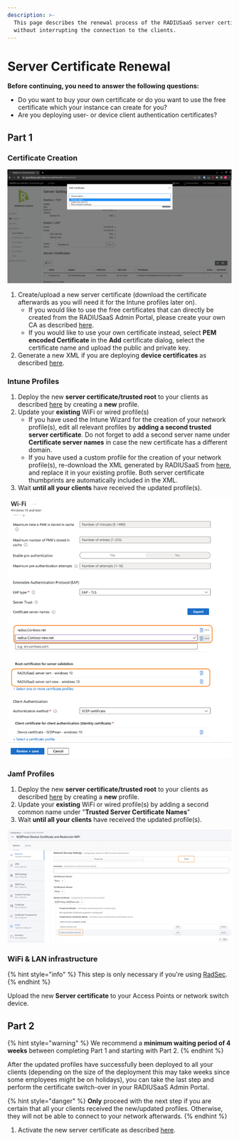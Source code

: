 ```yaml
---
description: >-
  This page describes the renewal process of the RADIUSaaS server certificate
  without interrupting the connection to the clients.
---
```


# Server Certificate Renewal

**Before continuing, you need to answer the following questions:**&#x20;

* Do you want to buy your own certificate or do you want to use the free certificate which your instance can create for you?
* Are you deploying user- or device client authentication certificates?&#x20;

## Part 1

### Certificate Creation

![](<../.gitbook/assets/image (83).png>)

1. Create/upload a new server certificate (download the certificate afterwards as you will need it for the Intune profiles later on).
   * If you would like to use the free certificates that can directly be created from the RADIUSaaS Admin Portal, please create your own CA as described [here](../portal/settings/settings-server/certificates.md#custom-cas).
   * If you would like to use your own certificate instead, select **PEM encoded Certificate** in the **Add** certificate dialog, select the certificate name and upload the public and private key.
2. Generate a new XML if you are deploying **device certificates** as described [here](../portal/settings/settings-trusted-roots/xml.md#wifi).

### Intune Profiles

1. Deploy the new **server certificate/trusted root** to your clients as described [here](../azure/jamf/trusted-root.md) by creating a **new** profile.
2. Update your **existing** WiFi or wired profile(s)
   * If you have used the Intune Wizard for the creation of your network profile(s), edit all relevant profiles by **adding a second trusted server certificate**. Do not forget to add a second server name under **Certificate server names** in case the new certificate has a different domain.
   * If you have used a custom profile for the creation of your network profile(s), re-download the XML generated by RADIUSaaS from [here](../portal/settings/settings-trusted-roots/xml.md), and replace it in your existing profile. Both server certificate thumbprints are automatically included in the XML.&#x20;
3. Wait **until all your clients** have received the updated profile(s).

![Example: Updated Windows 10 WiFi profile with two trusted RADIUS server certificates and different domains.](<../.gitbook/assets/image (67) (1) (1).png>)

### Jamf Profiles

1. Deploy the new **server certificate/trusted root** to your clients as described [here](../azure/microsoft-intune/trusted-root.md#adding-a-trusted-root-profile-for-your-clients) by creating a **new** profile.
2. Update your **existing** WiFi or wired profile(s) by adding a second common name under "**Trusted Server Certificate Names**"
3. Wait **until all your clients** have received the updated profile(s).

![](<../.gitbook/assets/image (64).png>)

### WiFi & LAN infrastructure

{% hint style="info" %}
This step is only necessary if you're using [RadSec](../details.md#what-is-radsec).
{% endhint %}

Upload the new **Server certificate** to your Access Points or network switch device.&#x20;

## Part 2

{% hint style="warning" %}
We recommend a **minimum waiting period of 4 weeks** between completing Part 1 and starting with Part 2.
{% endhint %}

After the updated profiles have successfully been deployed to all your clients (depending on the size of the deployment this may take weeks since some employees might be on holidays), you can take the last step and perform the certificate switch-over in your RADIUSaaS Admin Portal.

{% hint style="danger" %}
**Only** proceed with the next step if you are certain that all your clients received the new/updated profiles. Otherwise, they will not be able to connect to your network afterwards.
{% endhint %}

1. Activate the new server certificate as described [here](../portal/settings/settings-server/#certificate-activation).

